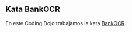 Kata BankOCR
-------------

En este Coding Dojo trabajamos la kata [BankOCR](http://codingdojo.org/cgi-bin/index.pl?KataBankOCR).
